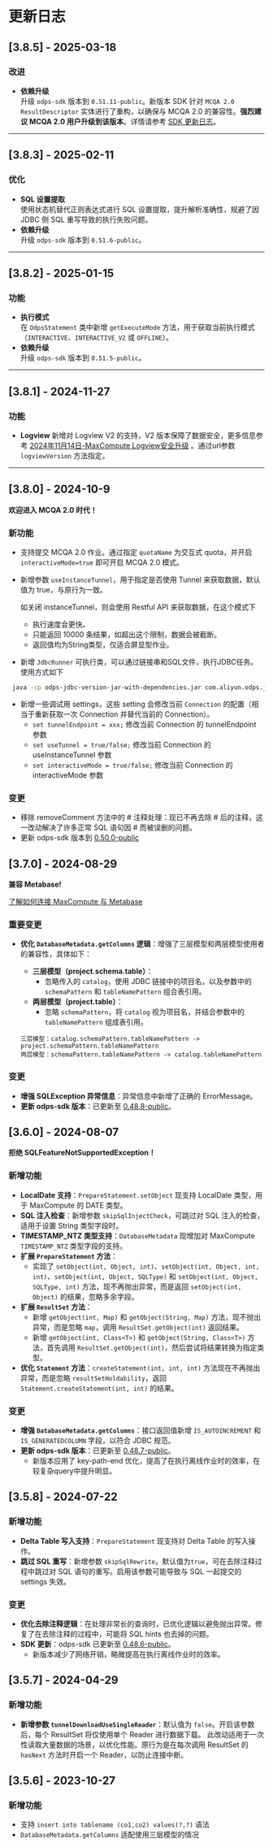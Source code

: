 # 更新日志

## [3.8.5] - 2025-03-18
### 改进
- **依赖升级**  
  升级 `odps-sdk` 版本到 `0.51.11-public`。新版本 SDK 针对 `MCQA 2.0 ResultDescriptor` 实体进行了重构，以确保与 MCQA 2.0 的兼容性。**强烈建议 MCQA 2.0 用户升级到该版本**。详情请参考 [SDK 更新日志](https://github.com/aliyun/aliyun-odps-java-sdk/releases/tag/v0.51.11-public)。

---

## [3.8.3] - 2025-02-11
### 优化
- **SQL 设置提取**  
  使用状态机替代正则表达式进行 SQL 设置提取，提升解析准确性，规避了因 JDBC 侧 SQL 重写导致的执行失败问题。
- **依赖升级**  
  升级 `odps-sdk` 版本到 `0.51.6-public`。

----

## [3.8.2] - 2025-01-15
### 功能
- **执行模式**  
  在 `OdpsStatement` 类中新增 `getExecuteMode` 方法，用于获取当前执行模式（`INTERACTIVE`、`INTERACTIVE_V2` 或 `OFFLINE`）。
- **依赖升级**  
  升级 `odps-sdk` 版本到 `0.51.5-public`。
----
## [3.8.1] - 2024-11-27
### 功能
- **Logview** 新增对 Logview V2 的支持，V2 版本保障了数据安全，更多信息参考 [2024年11月14日-MaxCompute Logview安全升级](https://help.aliyun.com/zh/maxcompute/product-overview/2024-service-notices) 。通过url参数 `logviewVersion` 方法指定。
----

## [3.8.0] - 2024-10-9
**欢迎进入 MCQA 2.0 时代！**

### 新功能
- 支持提交 MCQA 2.0 作业。通过指定 `quotaName` 为交互式 quota，并开启 `interactiveMode=true` 即可开启 MCQA 2.0 模式。
- 新增参数 `useInstanceTunnel`，用于指定是否使用 Tunnel 来获取数据，默认值为 true，与原行为一致。

    如关闭 instanceTunnel，则会使用 Restful API 来获取数据，在这个模式下
  - 执行速度会更快。
  - 只能返回 10000 条结果，如超出这个限制，数据会被截断。
  - 返回值均为String类型，仅适合屏显型作业。
- 新增 `JdbcRunner` 可执行类，可以通过链接串和SQL文件，执行JDBC任务。使用方式如下
```bash
 java -cp odps-jdbc-version-jar-with-dependencies.jar com.aliyun.odps.jdbc.JdbcRunner <jdbc_url> <sql_file>
```
- 新增一些调试用 settings，这些 setting 会修改当前 `Connection` 的配置（相当于重新获取一次 Connection 并替代当前的 Connection）。
  - `set tunnelEndpoint = xxx;` 修改当前 Connection 的 tunnelEndpoint 参数
  - `set useTunnel = true/false;` 修改当前 Connection 的 useInstanceTunnel 参数
  - `set interactiveMode = true/false;` 修改当前 Connection 的 interactiveMode 参数

### 变更
- 移除 removeComment 方法中的 # 注释处理：现已不再去除 # 后的注释，这一改动解决了许多正常 SQL 语句因 # 而被误删的问题。
- 更新 odps-sdk 版本到 [0.50.0-public](https://github.com/aliyun/aliyun-odps-java-sdk/blob/release/0.50.x/CHANGELOG_CN.md#0500-public---2024-10-09)


## [3.7.0] - 2024-08-29
**兼容 Metabase!**

[了解如何连接 MaxCompute 与 Metabase](https://help.aliyun.com/zh/maxcompute/user-guide/connect-metabase-to-maxcompute)

### 重要变更
- **优化 `DatabaseMetadata.getColumns` 逻辑**：增强了三层模型和两层模型使用者的兼容性，具体如下：
  - **三层模型（project.schema.table）**：
    - 忽略传入的 `catalog`，使用 JDBC 链接中的项目名，以及参数中的 `schemaPattern` 和 `tableNamePattern` 组合表引用。
  - **两层模型（project.table）**：
    - 忽略 `schemaPattern`，将 `catalog` 视为项目名，并结合参数中的 `tableNamePattern` 组成表引用。

  ```text
  三层模型：catalog.schemaPattern.tableNamePattern -> project.schemaPattern.tableNamePattern
  两层模型：schemaPattern.tableNamePattern -> catalog.tableNamePattern
  ```

### 变更
- **增强 SQLException 异常信息**：异常信息中新增了正确的 ErrorMessage。
- **更新 odps-sdk 版本**：已更新至 [0.48.8-public](https://github.com/aliyun/aliyun-odps-java-sdk/blob/release/0.50.x/CHANGELOG_CN.md#0488-public---2024-08-12)。


## [3.6.0] - 2024-08-07
**拒绝 SQLFeatureNotSupportedException！**

### 新增功能
- **LocalDate 支持**：`PrepareStatement.setObject` 现支持 LocalDate 类型，用于 MaxCompute 的 DATE 类型。
- **SQL 注入检查**：新增参数 `skipSqlInjectCheck`，可跳过对 SQL 注入的检查，适用于设置 String 类型字段时。
- **TIMESTAMP_NTZ 类型支持**：`DatabaseMetadata` 现增加对 MaxCompute `TIMESTAMP_NTZ` 类型字段的支持。
- **扩展 `PrepareStatement` 方法**：
  - 实现了 `setObject(int, Object, int)`、`setObject(int, Object, int, int)`、`setObject(int, Object, SQLType)` 和 `setObject(int, Object, SQLType, int)` 方法，现不再抛出异常，而是返回 `setObject(int, Object)` 的结果，忽略多余字段。
- **扩展 `ResultSet` 方法**：
  - 新增 `getObject(int, Map)` 和 `getObject(String, Map)` 方法，现不抛出异常，而是忽略 `map`，调用 `ResultSet.getObject(int)` 返回结果。
  - 新增 `getObject(int, Class<T>)` 和 `getObject(String, Class<T>)` 方法，首先调用 `ResultSet.getObject(int)`，然后尝试将结果转换为指定类型。
- **优化 `Statement` 方法**：`createStatement(int, int, int)` 方法现在不再抛出异常，而是忽略 `resultSetHoldability`，返回 `Statement.createStatement(int, int)` 的结果。

### 变更
- **增强 `DatabaseMetadata.getColumns`**：接口返回值新增 `IS_AUTOINCREMENT` 和 `IS_GENERATEDCOLUMN` 字段，以符合 JDBC 规范。
- **更新 odps-sdk 版本**：已更新至 [0.48.7-public](https://github.com/aliyun/aliyun-odps-java-sdk/blob/release/0.50.x/CHANGELOG_CN.md#0487-public---2024-08-07)。
  - 新版本应用了 key-path-end 优化，提高了在执行离线作业时的效率，在较复杂query中提升明显。

## [3.5.8] - 2024-07-22

### 新增功能
- **Delta Table 写入支持**：`PrepareStatement` 现支持对 Delta Table 的写入操作。
- **跳过 SQL 重写**：新增参数 `skipSqlRewrite`，默认值为`true`，可在去除注释过程中跳过对 SQL 语句的重写。启用该参数可能导致与 SQL 一起提交的 settings 失效。

### 变更
- **优化去除注释逻辑**：在处理非常长的查询时，已优化逻辑以避免抛出异常。修复了在去除注释的过程中，可能将 SQL hints 也去掉的问题。
- **SDK 更新**：odps-sdk 已更新至 [0.48.6-public](https://github.com/aliyun/aliyun-odps-java-sdk/blob/release/0.50.x/CHANGELOG_CN.md#0486-public---2024-07-17)。
  - 新版本减少了网络开销，略微提高在执行离线作业时的效率。


## [3.5.7] - 2024-04-29

### 新增功能
- **新增参数 `tunnelDownloadUseSingleReader`**：默认值为 `false`。开启该参数后，每个 ResultSet 将仅使用单个 Reader 进行数据下载。
此改动适用于一次性读取大量数据的场景，以优化性能。原行为是在每次调用 ResultSet 的 `hasNext` 方法时开启一个 Reader，以防止连接中断。


## [3.5.6] - 2023-10-27
### 新增功能
- 支持 `insert into tablename (co1,co2) values(?,?)` 语法
- `DatabaseMetadata.getColumns` 适配使用三层模型的情况